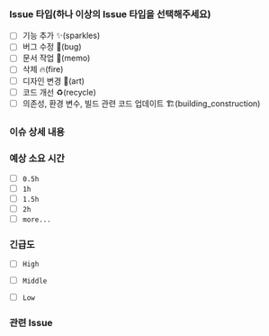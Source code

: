 <!-- 제목은 깃헙 컨벤션을 따라주세요 -->
<!-- [:깃모지: ] 제목 -->
<!-- 깃모지 이름: 기능 추가(sparkles), 버그수정(bug), 문서 작성(memo), 디자인 변경(art), 파일 삭제(fire), 디렉토리 이동(truck), 코드 개선(recycle) -->

### Issue 타입(하나 이상의 Issue 타입을 선택해주세요)
<!-- 아래 대괄호의 공백을 지우고 [x]를 입력하면 해당 체크 리스트가 체크됩니다. -->
- [ ] 기능 추가 ✨(sparkles)
- [ ] 버그 수정 🐛(bug)
- [ ] 문서 작업 📝(memo)
- [ ] 삭제 🔥(fire)
- [ ] 디자인 변경 🎨(art)
- [ ] 코드 개선 ♻️(recycle)
- [ ] 의존성, 환경 변수, 빌드 관련 코드 업데이트 🏗️(building_construction)

### 이슈 상세 내용
<!-- ex) Github 소셜 로그인 기능이 필요합니다. -->

### 예상 소요 시간
- [ ] `0.5h`
- [ ] `1h`
- [ ] `1.5h`
- [ ] `2h`
- [ ] `more...`

### 긴급도
- [ ] `High`
- [ ] `Middle`
- [ ] `Low`


### 관련 Issue #
<!--'#'을 누르면 해당 레포지토리의 이슈가 뜹니다. 개발한 부분과 관련된 이슈를 링크해주세요. ex. 관련 Isssue#6 -->